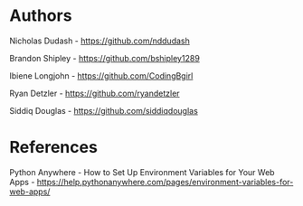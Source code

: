 # Authors
Nicholas Dudash - https://github.com/nddudash

Brandon Shipley - https://github.com/bshipley1289

Ibiene Longjohn - https://github.com/CodingBgirl

Ryan Detzler - https://github.com/ryandetzler

Siddiq Douglas - https://github.com/siddiqdouglas


# References
Python Anywhere - How to Set Up Environment Variables for Your Web Apps - https://help.pythonanywhere.com/pages/environment-variables-for-web-apps/
